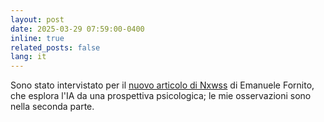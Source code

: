 ```yaml
---
layout: post
date: 2025-03-29 07:59:00-0400
inline: true
related_posts: false
lang: it
---
```


Sono stato intervistato per il [nuovo articolo di Nxwss](https://www.nxwss.com/lintelligenza-artificiale-prender-il-posto-degli-psicologi) di Emanuele Fornito, che esplora l'IA da una prospettiva psicologica; le mie osservazioni sono nella seconda parte.

